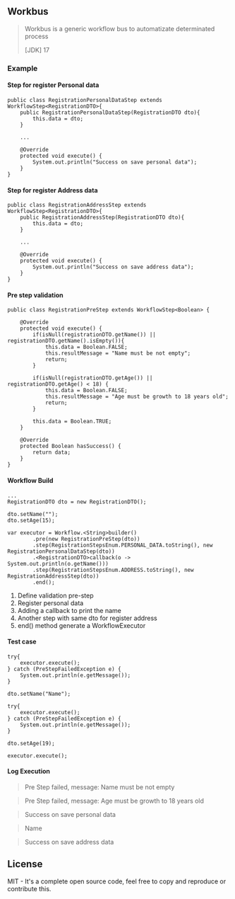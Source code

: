 
## Workbus

>Workbus is a generic workflow bus to automatizate determinated process
>
> [JDK] 17  

### Example

#### Step for register Personal data

    public class RegistrationPersonalDataStep extends WorkflowStep<RegistrationDTO>{
        public RegistrationPersonalDataStep(RegistrationDTO dto){
            this.data = dto;
        }        

        ...
    
        @Override
        protected void execute() {
            System.out.println("Success on save personal data");
        }
    }

#### Step for register Address data

    public class RegistrationAddressStep extends WorkflowStep<RegistrationDTO>{
        public RegistrationAddressStep(RegistrationDTO dto){
            this.data = dto;
        }        

        ...
    
        @Override
        protected void execute() {
            System.out.println("Success on save address data");
        }
    }

#### Pre step validation

    public class RegistrationPreStep extends WorkflowStep<Boolean> {
        
        @Override
        protected void execute() {
            if(isNull(registrationDTO.getName()) || registrationDTO.getName().isEmpty()){
                this.data = Boolean.FALSE;
                this.resultMessage = "Name must be not empty";
                return;
            }
    
            if(isNull(registrationDTO.getAge()) || registrationDTO.getAge() < 18) {
                this.data = Boolean.FALSE;
                this.resultMessage = "Age must be growth to 18 years old";
                return;
            }
    
            this.data = Boolean.TRUE;
        }

        @Override
        protected Boolean hasSuccess() {
            return data;
        }
    }

#### Workflow Build

    ...
    RegistrationDTO dto = new RegistrationDTO();

    dto.setName("");
    dto.setAge(15);

    var executor = Workflow.<String>builder()
            .pre(new RegistrationPreStep(dto))
            .step(RegistrationStepsEnum.PERSONAL_DATA.toString(), new RegistrationPersonalDataStep(dto))
            .<RegistrationDTO>callback(o -> System.out.println(o.getName()))
            .step(RegistrationStepsEnum.ADDRESS.toString(), new RegistrationAddressStep(dto))
            .end();

1. Define validation pre-step
2. Register personal data
3. Adding a callback to print the name
4. Another step with same dto for register address
5. end() method generate a WorkflowExecutor

#### Test case

    try{
        executor.execute();
    } catch (PreStepFailedException e) {
        System.out.println(e.getMessage());
    }

    dto.setName("Name");

    try{
        executor.execute();
    } catch (PreStepFailedException e) {
        System.out.println(e.getMessage());
    }

    dto.setAge(19);

    executor.execute();

#### Log Execution

> Pre Step failed, message: Name must be not empty

> Pre Step failed, message: Age must be growth to 18 years old

> Success on save personal data

> Name

> Success on save address data

## License

MIT - It's a complete open source code, feel free to copy and reproduce or contribute this.
